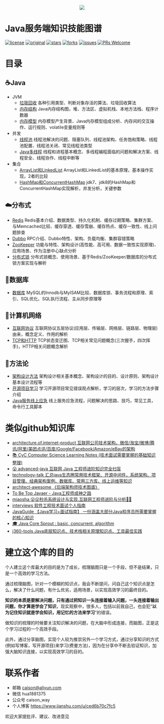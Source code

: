 
<div align="center">
    <img src="/logo/logo.png" >
</div> 

# Java服务端知识技能图谱

[![license](https://img.shields.io/badge/license-Attribution--NonCommercial%204.0%20-brightgreen.svg)](https://github.com/caison/java-knowledge-mind-map/blob/master/LICENSE)
[![original](https://img.shields.io/badge/original-陈彩华-orange.svg)](https://github.com/caison/java-knowledge-mind-map)
[![stars](https://img.shields.io/github/stars/caison/java-knowledge-mind-map.svg)](https://github.com/caison/java-knowledge-mind-map/stargazers)
[![forks](https://img.shields.io/github/forks/caison/java-knowledge-mind-map.svg)](https://github.com/caison/java-knowledge-mind-map/network/members)
[![issues](https://img.shields.io/github/issues/caison/java-knowledge-mind-map.svg)](https://github.com/caison/java-knowledge-mind-map/issues)
[![PRs Welcome](https://img.shields.io/badge/PRs-Welcome-brightgreen.svg)](http://makeapullrequest.com)

# 目录
## ☕Java
* JVM
  * [垃圾回收](/Java/JVM/垃圾回收/)
  各种引用类型、判断对象存活的算法、垃圾回收算法
  * [内存结构](/Java/JVM/内存结构/)
  Java内存结构图，堆、方法区、虚拟机栈、本地方法栈、程序计数器
  * [内存模型](/Java/JVM/内存模型/)
  内存模型产生背景、Java内存模型组成分析、内存间的交互操作、运行规则、volatile变量规则等
* 并发
  * [线程池](/Java/并发/线程池/)
  线程池解决的问题、阻塞队列、线程池架构、任务饱和策略、线程池配置、线程池关闭、常见线程池类型
  * [Java多线程](/Java/并发/Java多线程/)
  线程和进程基本概念、多线程编程面临的问题和解决方案、线程安全、线程协作、线程中断等
* 集合
  * [ArrayList和LinkedList](/Java/集合/ArrayList和LinkedList/)
  ArrayList和LinkedList的基本原理，基本操作实现，2者的比较   
  * [HashMap和ConcurrentHashMap](/Java/集合/HashMap和ConcurrentHashMap/)
  jdk7、jdk8的HashMap和ConcurrentHashMap实现解析，并发分析，关键参数
  
## ☁️分布式
* [Redis](/分布式/Redis/)
Redis基本介绍、数据类型、持久化机制、缓存过期策略、集群方案、与Memcached比较、缓存穿透、缓存雪崩、缓存热点、缓存一致性、线上问题排查
* [Dubbo](/分布式/Dubbo/)
RPC介绍、Dubbo特性、架构、负载均衡、集群容错策略
* [ZooKeeper](/分布式/ZooKeeper/)
功能与特性、架构设计(高性能、高可用、数据一致性实现原理)、应用场景、作为注册中心缺点分析
* [分布式锁](/分布式/分布式锁/)
分布式锁概念、使用场景、基于Redis/ZooKeeper/数据库的分布式锁方案实现与解析

## 💾数据库
* [数据库](/数据库)
MySQL的Innodb与MyISAM比较、数据库锁、事务流程和原理、索引、SQL优化、SQL执行流程、主从同步原理等

## 📡计算机网络
* [互联网协议](/计算机网络/互联网协议)
互联网协议五层协议(应用层、传输层、网络层、链路层、物理层)由来，概念定义、作用的解析
* [TCP和HTTP](/计算机网络/TCP和HTTP)
TCP状态变迁图、TCP相关常见问题概念(三次握手，四次挥手)，HTTP相关问题概念解析

## 💪方法论
* [架构设计方法](/方法论/架构设计方法)
架构设计相关基本概念、架构设计的目的、设计原则、架构设计基本设计流程等
* [开源项目学习](/方法论/开源项目学习)
学习开源项目常见错误观点解析，学习的层次，学习的方法步骤介绍
* [Java服务线上应急](/方法论/Java服务线上应急)
线上服务应急流程，问题解决的思路、技巧，常见工具，命令行工具脚本

# 类似github知识库
* [architecture.of.internet-product 互联网公司技术架构，微信/淘宝/微博/腾讯/阿里/美团点评/百度/Google/Facebook/Amazon/eBay的架构](https://github.com/davideuler/architecture.of.internet-product)
* [📚 CyC Computer Science Learning Notes (技术面试需要掌握的基础知识整理)](https://github.com/CyC2018/CS-Notes)
* [😮 advanced-java 互联网 Java 工程师进阶知识完全扫盲](https://github.com/doocs/advanced-java)
* [technology-talk 汇总java生态圈常用技术框架、开源中间件，系统架构、项目管理、经典架构案例、数据库、常用三方库、线上运维等知识](https://github.com/aalansehaiyang/technology-talk)
* [architect-awesome 《后端架构师技术图谱》](https://github.com/xingshaocheng/architect-awesome)
* [To Be Top Javaer - Java工程师成神之路](https://github.com/hollischuang/toBeTopJavaer)
* [miaosha 😮😮秒杀系统设计与实现.互联网工程师进阶与分析🙋🐓](https://github.com/qiurunze123/miaosha)
* [interviews 软件工程技术面试个人指南](https://github.com/kdn251/interviews/blob/master/README-zh-cn.md)
* [JavaGuide 【Java学习+面试指南】 一份涵盖大部分Java程序员所需要掌握的核心知识](https://github.com/Snailclimb/JavaGuide)
* [🎓 Java Core Sprout : basic, concurrent, algorithm](https://github.com/crossoverJie/JCSprout)
* [j360-tools Java底层知识点、技术栈相关原理知识点、工具最佳实践](https://github.com/xuminwlt/j360-tools)

# 建立这个库的目的
个人建立这个库最大的目的是为了成长，梳理脑图只是一个手段，但不是结果，只是一个高效的学习方法。

通过梳理脑图，针对一个模糊的知识点，我会不断提问，问自己这个知识点是怎么，解决了什么问题，有什么优劣，适用场景，以实现高效学习的最终目的。

**知识的本质是要解决问题，只有通过把知识一头连接着输入问题，一头连接着输出问题，你才算是学会了知识**，现实观察中，很多人，包括以前我自己，也会犯“**以为记住知识就是学会知识，用记忆的方法来学习**”的错误。

做知识的梳理的时候要关注知识解决的问题，在大脑中形成连接，而脑图，正是这个学习过程的一个高效手段。

此外，通过分享脑图，实现个人较为推崇另外一个学习方式，通过分享知识的方式(例如写博客，写开源项目)来学习(费曼方法)，因为在分享中不断去验证知识，加强大脑知识连接，以实现高效学习的目的。


# 联系作者
* 邮箱 caison@aliyun.com
* 微信 hua1881375
* 公众号 caison_way
* 个人博客 https://www.jianshu.com/u/ced6b70c7fc5

欢迎大家提批评、建议、改进意见

